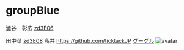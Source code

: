 # groupBlue


澁谷　彰広
[zd3E06](https://github.com/akihiro-shibuya)



田中菜
[zd3E08](https://github.com/zd3e08)
髙井
https://github.com/ticktackJP
[グーグル](http://google.com)
![avatar](images/icon.png)


